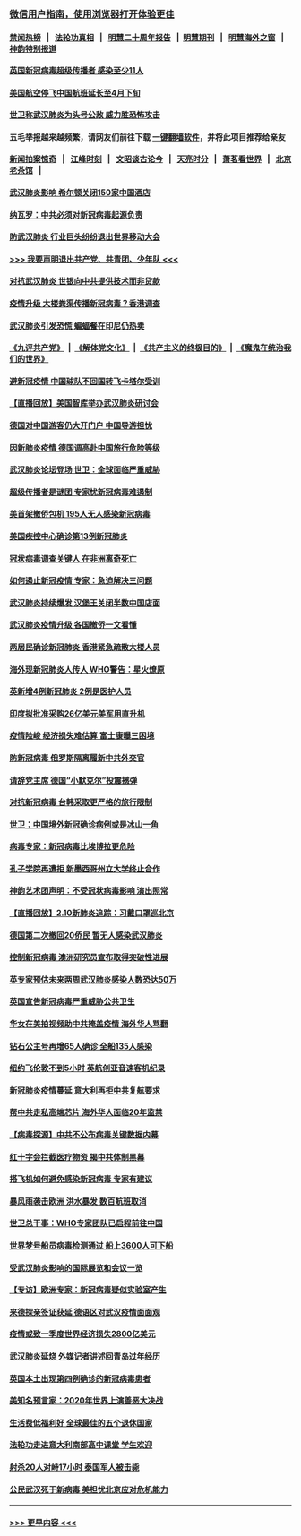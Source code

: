 ### [微信用户指南，使用浏览器打开体验更佳](https://github.com/gfw-breaker/banned-news1/blob/master/indexes/wechat-guide.md?t=0)
#### [禁闻热榜](热点新闻.md?t=0)  &nbsp;&nbsp;|&nbsp;&nbsp; [法轮功真相](https://github.com/gfw-breaker/truth/blob/master/README.md?t=0) &nbsp;&nbsp;|&nbsp;&nbsp; [明慧二十周年报告](https://github.com/gfw-breaker/mh-reports/blob/master/README.md?t=0) &nbsp;&nbsp;|&nbsp;&nbsp;[明慧期刊](https://github.com/gfw-breaker/mh-qikan) &nbsp;&nbsp;|&nbsp;&nbsp; [明慧海外之窗](https://github.com/gfw-breaker/mh-news/blob/master/README.md?t=0) &nbsp;&nbsp;|&nbsp;&nbsp; [神韵特别报道](https://github.com/gfw-breaker/mh-news/blob/master/shenyun.md?t=0)
#### [英国新冠病毒超级传播者 感染至少11人](../pages/nsc418/n11862023.md?t=02120911) 
#### [美国航空停飞中国航班延长至4月下旬](../pages/nsc418/n11861970.md?t=02120911) 
#### [世卫称武汉肺炎为头号公敌 威力胜恐怖攻击](../pages/nsc418/n11861982.md?t=02120911) 
#### 五毛举报越来越频繁，请网友们前往下载 [一键翻墙软件](https://github.com/gfw-breaker/ssr-accounts)，并将此项目推荐给亲友
#### [新闻拍案惊奇](https://github.com/gfw-breaker/banned-news1/blob/master/pages/link4.md) &nbsp;&nbsp;|&nbsp;&nbsp; [江峰时刻](https://github.com/gfw-breaker/banned-news1/blob/master/pages/link4.md) &nbsp;&nbsp;|&nbsp;&nbsp; [文昭谈古论今](https://github.com/gfw-breaker/banned-news1/blob/master/pages/link4.md) &nbsp;&nbsp;|&nbsp;&nbsp; [天亮时分](https://github.com/gfw-breaker/banned-news1/blob/master/pages/link4.md) &nbsp;&nbsp;|&nbsp;&nbsp; [萧茗看世界](https://github.com/gfw-breaker/banned-news1/blob/master/pages/link4.md) &nbsp;&nbsp;|&nbsp;&nbsp; [北京老茶馆](https://github.com/gfw-breaker/banned-news1/blob/master/pages/link4.md) &nbsp;&nbsp;|&nbsp;&nbsp; 
#### [武汉肺炎影响 希尔顿关闭150家中国酒店](../pages/nsc418/n11859887.md?t=02120911) 
#### [纳瓦罗：中共必须对新冠病毒起源负责](../pages/nsc418/n11861810.md?t=02120911) 
#### [防武汉肺炎 行业巨头纷纷退出世界移动大会](../pages/nsc418/n11861795.md?t=02120911) 
#### [>>> 我要声明退出共产党、共青团、少年队 <<<](https://github.com/begood0513/goodnews/blob/master/quit/letter.md) 
#### [对抗武汉肺炎 世银向中共提供技术而非贷款](../pages/nsc418/n11861652.md?t=02120911) 
#### [疫情升级 大楼粪渠传播新冠病毒？香港调查](../pages/nsc418/n11861556.md?t=02120911) 
#### [武汉肺炎引发恐慌 蝙蝠餐在印尼仍热卖](../pages/nsc418/n11861352.md?t=02120911) 
#### [《九评共产党》](https://github.com/begood0513/9ping.md/blob/master/README.md) &nbsp;|&nbsp; [《解体党文化》](../../../../jtdwh.md/blob/master/README.md)  &nbsp;|&nbsp; [《共产主义的终极目的》](../../../../gczydzjmd.md/blob/master/README.md) &nbsp;|&nbsp; [《魔鬼在统治我们的世界》](../../../../mgztzwmdsj.md/blob/master/README.md) 
#### [避新冠疫情 中国球队不回国转飞卡塔尔受训](../pages/nsc418/n11861447.md?t=02120911) 
#### [【直播回放】美国智库举办武汉肺炎研讨会](../pages/nsc418/n11859838.md?t=02120911) 
#### [德国对中国游客仍大开门户 中国导游担忧](../pages/nsc418/n11861144.md?t=02120911) 
#### [因新肺炎疫情 德国调高赴中国旅行危险等级](../pages/nsc418/n11861064.md?t=02120911) 
#### [武汉肺炎论坛登场 世卫：全球面临严重威胁](../pages/nsc418/n11860999.md?t=02120911) 
#### [超级传播者是谜团 专家忧新冠病毒难遏制](../pages/nsc418/n11859686.md?t=02120911) 
#### [美首架撤侨包机 195人无人感染新冠病毒](../pages/nsc418/n11859908.md?t=02120911) 
#### [美国疾控中心确诊第13例新冠肺炎](../pages/nsc418/n11859966.md?t=02120911) 
#### [冠状病毒调查关键人 在非洲离奇死亡](../pages/nsc418/n11859798.md?t=02120911) 
#### [如何遏止新冠疫情 专家：急迫解决三问题](../pages/nsc418/n11859685.md?t=02120911) 
#### [武汉肺炎持续爆发 汉堡王关闭半数中国店面](../pages/nsc418/n11859365.md?t=02120911) 
#### [武汉肺炎疫情升级 各国撤侨一文看懂](../pages/nsc418/n11859313.md?t=02120911) 
#### [两居民确诊新冠肺炎 香港紧急疏散大楼人员](../pages/nsc418/n11859332.md?t=02120911) 
#### [海外现新冠肺炎人传人 WHO警告：星火燎原](../pages/nsc418/n11859252.md?t=02120911) 
#### [英新增4例新冠肺炎 2例是医护人员](../pages/nsc418/n11856625.md?t=02120911) 
#### [印度拟批准采购26亿美元美军用直升机](../pages/nsc418/n11859143.md?t=02120911) 
#### [疫情险峻 经济损失难估算 富士康曝三困境](../pages/nsc418/n11859120.md?t=02120911) 
#### [防新冠病毒 俄罗斯隔离履新中共外交官](../pages/nsc418/n11859079.md?t=02120911) 
#### [请辞党主席 德国“小默克尔”投震撼弹](../pages/nsc418/n11858583.md?t=02120911) 
#### [对抗新冠病毒 台韩采取更严格的旅行限制](../pages/nsc418/n11858936.md?t=02120911) 
#### [世卫：中国境外新冠确诊病例或是冰山一角](../pages/nsc418/n11858781.md?t=02120911) 
#### [病毒专家：新冠病毒比埃博拉更危险](../pages/nsc418/n11858572.md?t=02120911) 
#### [孔子学院再遭拒 新墨西哥州立大学终止合作](../pages/nsc418/n11858661.md?t=02120911) 
#### [神韵艺术团声明：不受冠状病毒影响 演出照常](../pages/nsc418/n11858801.md?t=02120911) 
#### [【直播回放】2.10新肺炎追踪：习戴口罩巡北京](../pages/nsc418/n11858548.md?t=02120911) 
#### [德国第二次撤回20侨民 暂无人感染武汉肺炎](../pages/nsc418/n11858633.md?t=02120911) 
#### [控制新冠病毒 澳洲研究员宣布取得突破性进展](../pages/nsc418/n11858505.md?t=02120911) 
#### [英专家预估未来两周武汉肺炎感染人数恐达50万](../pages/nsc418/n11857886.md?t=02120911) 
#### [英国宣告新冠病毒严重威胁公共卫生](../pages/nsc418/n11858285.md?t=02120911) 
#### [华女在美拍视频助中共掩盖疫情 海外华人骂翻](../pages/nsc418/n11857407.md?t=02120911) 
#### [钻石公主号再增65人确诊 全船135人感染](../pages/nsc418/n11857366.md?t=02120911) 
#### [纽约飞伦敦不到5小时 英航创亚音速客机纪录](../pages/nsc418/n11857405.md?t=02120911) 
#### [新冠肺炎疫情蔓延 意大利再拒中共复航要求](../pages/nsc418/n11857200.md?t=02120911) 
#### [帮中共走私高端芯片 海外华人面临20年监禁](../pages/nsc418/n11855016.md?t=02120911) 
#### [【病毒探源】中共不公布病毒关键数据内幕](../pages/nsc418/n11856584.md?t=02120911) 
#### [红十字会拦截医疗物资 揭中共体制黑幕](../pages/nsc418/n11856750.md?t=02120911) 
#### [搭飞机如何避免感染新冠病毒 专家有建议](../pages/nsc418/n11853427.md?t=02120911) 
#### [暴风雨袭击欧洲 洪水暴发 数百航班取消](../pages/nsc418/n11856453.md?t=02120911) 
#### [世卫总干事：WHO专家团队已启程前往中国](../pages/nsc418/n11856612.md?t=02120911) 
#### [世界梦号船员病毒检测通过 船上3600人可下船](../pages/nsc418/n11856520.md?t=02120911) 
#### [受武汉肺炎影响的国际展览和会议一览](../pages/nsc418/n11856420.md?t=02120911) 
#### [【专访】欧洲专家：新冠病毒疑似实验室产生](../pages/nsc418/n11856378.md?t=02120911) 
#### [来德探亲签证获延 德语区对武汉疫情面面观](../pages/nsc418/n11856283.md?t=02120911) 
#### [疫情或致一季度世界经济损失2800亿美元](../pages/nsc418/n11855639.md?t=02120911) 
#### [武汉肺炎延烧 外媒记者讲述回青岛过年经历](../pages/nsc418/n11856159.md?t=02120911) 
#### [英国本土出现第四例确诊的新冠病毒患者](../pages/nsc418/n11855930.md?t=02120911) 
#### [美知名预言家：2020年世界上演善恶大决战](../pages/nsc418/n11855418.md?t=02120911) 
#### [生活费低福利好 全球最佳的五个退休国家](../pages/nsc418/n11848347.md?t=02120911) 
#### [法轮功走进意大利南部高中课堂 学生欢迎](../pages/nsc418/n11853859.md?t=02120911) 
#### [射杀20人对峙17小时 泰国军人被击毙](../pages/nsc418/n11854869.md?t=02120911) 
#### [公民武汉死于新病毒 美担忧北京应对危机能力](../pages/nsc418/n11854331.md?t=02120911) 

----
#### [ >>> 更早内容 <<< ](../indexes/nsc418-earlier.md)
